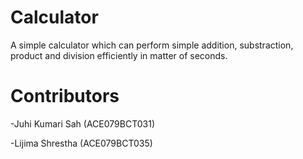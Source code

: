 # Calculator

A simple calculator which can perform simple addition, substraction, product and division efficiently in matter of seconds.

# Contributors
-Juhi Kumari Sah (ACE079BCT031)


-Lijima Shrestha (ACE079BCT035)
